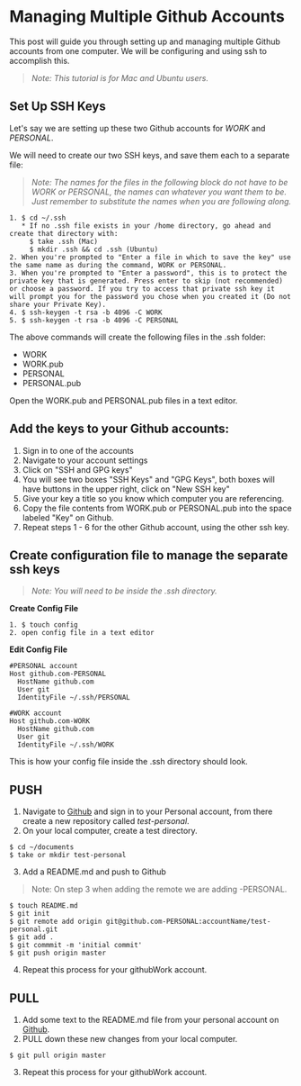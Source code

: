 # Managing Multiple Github Accounts

This post will guide you through setting up and managing multiple Github accounts from one computer. We will be configuring and using ssh to accomplish this.

> _Note: This tutorial is for Mac and Ubuntu users._

## Set Up SSH Keys
Let's say we are setting up these two Github accounts for _WORK_ and _PERSONAL_.

We will need to create our two SSH keys, and save them each to a separate file:

> _Note: The names for the files in the following block do not have to be WORK or PERSONAL, the names can whatever you want them to be. Just remember to substitute the names when you are following along._

```
1. $ cd ~/.ssh
   * If no .ssh file exists in your /home directory, go ahead and create that directory with:
     $ take .ssh (Mac)
     $ mkdir .ssh && cd .ssh (Ubuntu)
2. When you're prompted to "Enter a file in which to save the key" use the same name as during the command, WORK or PERSONAL.
3. When you're prompted to "Enter a password", this is to protect the private key that is generated. Press enter to skip (not recommended) or choose a password. If you try to access that private ssh key it will prompt you for the password you chose when you created it (Do not share your Private Key).
4. $ ssh-keygen -t rsa -b 4096 -C WORK
5. $ ssh-keygen -t rsa -b 4096 -C PERSONAL
```
The above commands will create the following files in the .ssh folder:

* WORK
* WORK.pub
* PERSONAL
* PERSONAL.pub

Open the WORK.pub and PERSONAL.pub files in a text editor.

## Add the keys to your Github accounts:

1. Sign in to one of the accounts
2. Navigate to your account settings
3. Click on "SSH and GPG keys"
4. You will see two boxes "SSH Keys" and "GPG Keys", both boxes will have buttons in the upper right,  click on "New SSH key"
5. Give your key a title so you know which computer you are referencing.
6. Copy the file contents from WORK.pub or PERSONAL.pub into the space labeled "Key" on Github.
7. Repeat steps 1 - 6 for the other Github account, using the other ssh key.

## Create configuration file to manage the separate ssh keys

> _Note: You will need to be inside the .ssh directory._

__Create Config File__

```
1. $ touch config
2. open config file in a text editor
```

__Edit Config File__

```
#PERSONAL account
Host github.com-PERSONAL
  HostName github.com
  User git
  IdentityFile ~/.ssh/PERSONAL

#WORK account
Host github.com-WORK
  HostName github.com
  User git
  IdentityFile ~/.ssh/WORK
```

This is how your config file inside the .ssh directory should look.

## PUSH

1. Navigate to [Github](http://github.com) and sign in to your Personal account, from there create a new repository called _test-personal_.
2. On your local computer, create a test directory.
```
$ cd ~/documents
$ take or mkdir test-personal
```
3. Add a README.md and push to Github

> Note: On step 3 when adding the remote we are adding -PERSONAL.

```
$ touch README.md
$ git init
$ git remote add origin git@github.com-PERSONAL:accountName/test-personal.git
$ git add .
$ git commmit -m 'initial commit'
$ git push origin master
```
4. Repeat this process for your githubWork account.

## PULL

1. Add some text to the README.md file from your personal account on [Github](http://github.com).
2.  PULL down these new changes from your local computer.
```
$ git pull origin master
```
3. Repeat this process for your githubWork account.
